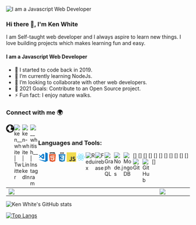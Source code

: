 ![I am a Javascript Web Developer](https://user-images.githubusercontent.com/68158625/111168688-5c5a6400-85b3-11eb-8617-0ddf29a278f9.jpg)

### Hi there 👋, I'm Ken White

I am Self-taught web developer and I always aspire to learn new things. I love building projects which makes learning fun and easy.

#### I am a Javascript Web Developer

- 🔭 I started to code back in 2019.
- 🌱 I’m currently learning NodeJs.
- 👯 I’m looking to collaborate with other web developers.
- 🥅 2021 Goals: Contribute to an Open Source project.
- ⚡ Fun fact: I enjoy nature walks.

### Connect with me :earth_africa:

[<img align="left" alt="ken-portfolio.netlify.app" width="22px" src="https://raw.githubusercontent.com/iconic/open-iconic/master/svg/globe.svg" />][website]
[<img align="left" alt="ken__white | Twitter" width="22px" src="https://cdn.jsdelivr.net/npm/simple-icons@v3/icons/twitter.svg" />][twitter]
[<img align="left" alt="ken-white | LinkedIn" width="22px" src="https://cdn.jsdelivr.net/npm/simple-icons@v3/icons/linkedin.svg" />][linkedin]
[<img align="left" alt="__whitish__ | Instagram" width="22px" src="https://cdn.jsdelivr.net/npm/simple-icons@v3/icons/instagram.svg" />][instagram]

<br />

### Languages and Tools:

[<img align="left" alt="Visual Studio Code" width="26px" src="https://raw.githubusercontent.com/github/explore/80688e429a7d4ef2fca1e82350fe8e3517d3494d/topics/visual-studio-code/visual-studio-code.png" />]
[<img align="left" alt="HTML5" width="26px" src="https://raw.githubusercontent.com/github/explore/80688e429a7d4ef2fca1e82350fe8e3517d3494d/topics/html/html.png" />]
[<img align="left" alt="CSS3" width="26px" src="https://raw.githubusercontent.com/github/explore/80688e429a7d4ef2fca1e82350fe8e3517d3494d/topics/css/css.png" />]
[<img align="left" alt="JavaScript" width="26px" src="https://raw.githubusercontent.com/github/explore/80688e429a7d4ef2fca1e82350fe8e3517d3494d/topics/javascript/javascript.png" />]
[<img align="left" alt="React" width="26px" src="https://raw.githubusercontent.com/github/explore/80688e429a7d4ef2fca1e82350fe8e3517d3494d/topics/react/react.png" />]
[<img align="left" alt="Redux" width="26px" src="https://user-images.githubusercontent.com/68158625/111172537-f5d74500-85b6-11eb-9f29-ab7d31d1e215.png" />]
[<img align="left" alt="Firebase" width="26px" src="https://user-images.githubusercontent.com/68158625/111172956-51093780-85b7-11eb-897d-aec5645d2da1.png" />]
[<img align="left" alt="GraphQL" width="26px" src="https://user-images.githubusercontent.com/68158625/111172658-0edff600-85b7-11eb-8c96-7c10c999784d.png" />]
[<img align="left" alt="Node.js" width="26px" src="https://user-images.githubusercontent.com/68158625/111173245-8c0b6b00-85b7-11eb-89f7-36da972fa4ca.png" />]
[<img align="left" alt="MongoDB" width="26px" src="https://user-images.githubusercontent.com/68158625/111173135-76964100-85b7-11eb-9fdf-08bcea2f7d20.png" />]
[<img align="left" alt="Git" width="26px" src="https://user-images.githubusercontent.com/68158625/111172863-3cc53a80-85b7-11eb-8631-2878c0e254bf.png" />]
[<img align="left" alt="GitHub" width="26px" src="https://user-images.githubusercontent.com/68158625/111172742-215a2f80-85b7-11eb-915b-91d5e37aa943.png" />]

<br />
<br />

<center>
  <table>
  <tr>
      <td><img width="400px" align="left" src="https://github-readme-stats.vercel.app/api?username=KenWhite02&count_private=true&theme=gotham&show_icons=true" /></td>
      <td><img width="380px" align="left" src="https://github-readme-stats.vercel.app/api/top-langs/?username=KenWhite02&layout=compact&theme=gotham&count_private=true" /></td>
  </tr>   
</table>
</center>

![Ken White's GitHub stats](https://github-readme-stats.vercel.app/api?username=KenWhite02&count_private=true&theme=gotham&show_icons=true)

[![Top Langs](https://github-readme-stats.vercel.app/api/top-langs/?username=KenWhite02&layout=compact&theme=gotham&count_private=true)](https://github.com/anuraghazra/github-readme-stats)

[website]: https://ken-portfolio.netlify.app/
[twitter]: https://twitter.com/ken__white
[instagram]: https://www.instagram.com/__whitish__/?hl=en
[linkedin]: https://www.linkedin.com/in/ken-white-3008701b9/


[website]: https://ken-portfolio.netlify.app/
[twitter]: https://twitter.com/ken__white
[instagram]: https://www.instagram.com/__whitish__/?hl=en
[linkedin]: https://www.linkedin.com/in/ken-white-3008701b9/
